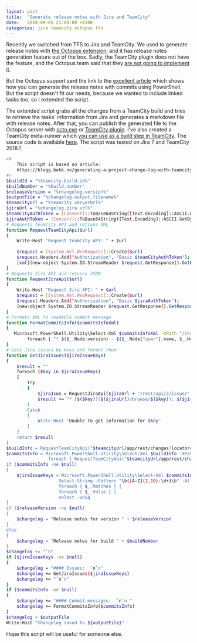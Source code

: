```yaml
---
layout: post
title:  "Generate release notes with Jira and TeamCity"
date:   2018-09-05 23:00:00 +0300
categories: jira teamcity octopus tfs
---
```


Recently we switched from TFS to Jira and TeamCity. 
We used to generate release notes with 
[the Octopus extension](https://marketplace.visualstudio.com/items?itemName=octopusdeploy.octopus-deploy-build-release-tasks), 
and it has release notes generation feature out of the box. 
Sadly, the TeamCity plugin does not have the feature, and 
the Octopus team said that they [are not going to implement it](https://octopusdeploy.uservoice.com/forums/170787-general/suggestions/3052975-include-teamcity-changes-links-with-each-release).

But the Octopus support sent the link to the 
[excellent article](https://blogg.bekk.no/generating-a-project-change-log-with-teamcity-and-powershell-45323f956437) 
which shows how you can generate the release notes with commits using PowerShell.
But the script doesn't fit our needs, because we wanted to include linked tasks too, so I extended the script.

The extended script grabs all the changes from a TeamCity build and tries to retrieve the tasks' 
information from Jira and generates a markdown file with release notes. 
After that, you can publish the generated file to the Octopus server with 
[octo.exe](https://octopus.com/docs/api-and-integration/octo.exe-command-line/creating-releases) or 
[TeamCity plugin](https://octopus.com/docs/api-and-integration/teamcity).
I've also created a TeamCity meta-runner which [you can use as a build step in TeamCity](https://confluence.jetbrains.com/display/TCD18/Working+with+Meta-Runner#WorkingwithMeta-Runner-InstallingMeta-Runner). 
The source code is available [here](https://github.com/olsh/teamcity-jira-release-notes/blob/master/GenerateJiraReleaseNotes.xml).
The script was tested on Jira 7 and TeamCity 2018.1

```bash
<#
    This script is based on article:
    https://blogg.bekk.no/generating-a-project-change-log-with-teamcity-and-powershell-45323f956437
#>
$buildId = "%teamcity.build.id%"
$buildNumber = "%build.number"
$releaseVersion = "%changelog.version%"
$outputFile = "%changelog.output.filename%"
$teamcityUrl = "%teamcity.serverUrl%"
$jiraUrl = "%changelog.jira.url%"
$teamCityAuthToken = [Convert]::ToBase64String([Text.Encoding]::ASCII.GetBytes("%changelog.teamcity.username%:%changelog.teamcity.password%"))
$jiraAuthToken = [Convert]::ToBase64String([Text.Encoding]::ASCII.GetBytes("%changelog.jira.username%:%changelog.jira.password%"))
# Requests TeamCity API and retruns XML
function RequestTeamCityApi($url)
{
    Write-Host "Request TeamCity API: " + $url
    
    $request = [System.Net.WebRequest]::Create($url)     
    $request.Headers.Add("Authorization", "Basic $teamCityAuthToken");
    [xml](new-object System.IO.StreamReader $request.GetResponse().GetResponseStream()).ReadToEnd()    
}
# Requests Jira API and returns JSON
function RequestJiraApi($url)
{
    Write-Host "Request Jira API: " + $url
    $request = [System.Net.WebRequest]::Create($url)     
    $request.Headers.Add("Authorization", "Basic $jiraAuthToken");
    (new-object System.IO.StreamReader $request.GetResponse().GetResponseStream()).ReadToEnd() | ConvertFrom-Json
}
# Formats XML to readable commit message
function FormatCommitsInfo($commitsInfoXml)
{
   Microsoft.PowerShell.Utility\Select-Xml $commitsInfoXml -XPath "/change" |
        foreach { "* $($_.Node.version) - $($_.Node["user"].name, $_.Node["user"].username, $_.Node.username | Select -First 1): $($_.Node["comment"].InnerText)" }
}
# Gets Jira issues by keys and format them
function GetJiraIssues($jiraIssueKeys)
{
    $result = ""
    foreach ($key in $jiraIssueKeys)
    {
        Try 
        {
            $jiraJson = RequestJiraApi($jiraUrl + "/rest/api/2/issue/" + $key)
            $result += "* [$($key)]($($jiraUrl)/browse/$($key)): $($jiraJson.fields.summary)`n"
        }
        Catch
        {
            Write-Host "Unable to get information for $key" 
        }
    }
    return $result
}
$buildInfo = RequestTeamCityApi("$teamcityUrl/app/rest/changes?locator=build:$($buildId)")
$commitsInfo = Microsoft.PowerShell.Utility\Select-Xml $buildInfo -XPath "/changes/change" | 
                foreach { RequestTeamCityApi("$teamcityUrl/app/rest/changes/id:$($_.Node.id)") };
if ($commitsInfo -ne $null)
{
    $jiraIssueKeys = Microsoft.PowerShell.Utility\Select-Xml $commitsInfo -XPath "/change/comment/text()" | 
                    Select-String -Pattern "\b([A-Z]{2,10}-\d+)\b" -AllMatches -CaseSensitive |
                    foreach { $_.Matches } |
                    foreach { $_.Value } |
                    select -uniq
}
if ($releaseVersion -ne $null)
{
	$changelog = "Release notes for version " + $releaseVersion
}
else
{
	$changelog = "Release notes for build " + $buildNumber
}
$changelog += "`n"
if ($jiraIssueKeys -ne $null)
{
    $changelog = "#### Issues:  `n`n"
    $changelog += GetJiraIssues($jiraIssueKeys)
    $changelog += "`n`n"
}
if ($commitsInfo -ne $null)
{
    $changelog += "#### Commit messages:  `n`n "
    $changelog += FormatCommitsInfo($commitsInfo)
}
$changelog > $outputFile
Write-Host "Changelog saved to ${outputFile}"
```

Hope this script will be useful for someone else.
